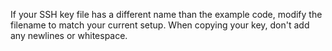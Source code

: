 If your SSH key file has a different name than the example code, modify the filename to match your current setup. When copying your key, don't add any newlines or whitespace.
